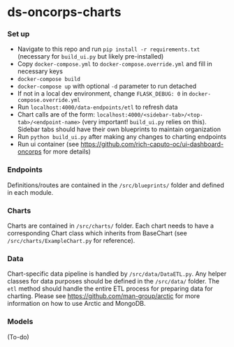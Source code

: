 # ds-oncorps-charts

### Set up
- Navigate to this repo and run `pip install -r requirements.txt` (necessary for `build_ui.py` but likely pre-installed)
- Copy `docker-compose.yml` to `docker-compose.override.yml` and fill in necessary keys
- `docker-compose build`
- `docker-compose up` with optional `-d` parameter to run detached
- If not in a local dev environment, change `FLASK_DEBUG: 0` in `docker-compose.override.yml`
- Run `localhost:4000/data-endpoints/etl` to refresh data
- Chart calls are of the form: `localhost:4000/<sidebar-tab>/<top-tab>/<endpoint-name>` (very important! `build_ui.py` relies on this). Sidebar tabs should have their own blueprints to maintain organization
- Run `python build_ui.py` after making any changes to charting endpoints
- Run ui container (see https://github.com/rich-caputo-oc/ui-dashboard-oncorps for more details)


### Endpoints
Definitions/routes are contained in the `/src/blueprints/` folder and defined in each module.

### Charts
Charts are contained in `/src/charts/` folder. Each chart needs to have a corresponding Chart class which inherits from BaseChart (see `/src/charts/ExampleChart.py` for reference).

### Data
Chart-specific data pipeline is handled by `/src/data/DataETL.py`. Any helper classes for data purposes should be defined in the `/src/data/` folder. The `etl` method should handle the entire ETL process for preparing data for charting. Please see https://github.com/man-group/arctic for more information on how to use Arctic and MongoDB.

### Models
(To-do)
